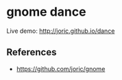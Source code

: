 # gnome dance

Live demo: http://joric.github.io/dance

## References
* https://github.com/joric/gnome
